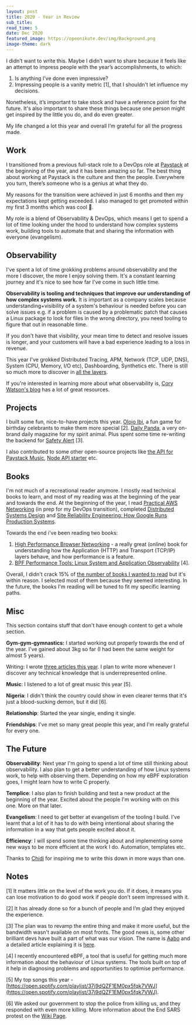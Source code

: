 ```yaml
---
layout: post
title: 2020 - Year in Review
sub_title:
read_time: 5
date: Dec 2020
featured_image: https://opeonikute.dev/img/Background.png
image-theme: dark
---
```


I didn’t want to write this. Maybe I didn’t want to share because it feels like an attempt to impress people with the year’s accomplishments, to which:

1. Is anything I’ve done even impressive?
2. Impressing people is a vanity metric [1], that I shouldn't let influence my decisions.

Nonetheless, it’s important to take stock and have a reference point for the future. It's also important to share these things because one person might get inspired by the little you do, and do even greater.

My life changed a lot this year and overall I’m grateful for all the progress made.

## Work

I transitioned from a previous full-stack role to a DevOps role at [Paystack](http://paystack.com/) at the beginning of the year, and it has been amazing so far. The best thing about working at Paystack is the culture and then the people. Everywhere you turn, there’s someone who is a genius at what they do.

My reasons for the transition were achieved in just 6 months and then my expectations kept getting exceeded. I also managed to get promoted within my first 3 months which was cool 🎉.

My role is a blend of Observability & DevOps, which means I get to spend a lot of time looking under the hood to understand how complex systems work, building tools to automate that and sharing the information with everyone (evangelism).

## Observability

I've spent a lot of time grokking problems around observability and the more I discover, the more I enjoy solving them. It's a constant learning journey and it's nice to see how far I've come in such little time.

**Observability is tooling and techniques that improve our understanding of how complex systems work.** It is important as a company scales because understanding+visibility of a system's behaviour is needed before you can solve issues e.g. if a problem is caused by a problematic patch that causes a Linux package to look for files in the wrong directory, you need tooling to figure that out in reasonable time.

If you don't have that visibility, your mean time to detect and resolve issues is longer, and your customers will have a bad experience leading to a loss in revenue.

This year I've grokked Distributed Tracing, APM, Network (TCP, UDP, DNS), System (CPU, Memory, I/O etc), Dashboarding, Synthetics etc. There is still so much more to discover in [all the layers](https://www.cloudflare.com/en-gb/learning/ddos/glossary/open-systems-interconnection-model-osi/).

If you're interested in learning more about what observability is, [Cory Watson's blog](http://onemogin.com/observability/) has a lot of great resources.

## Projects

I built some fun, nice-to-have projects this year. [Olojo Ibi](https://olojo-ibi.xyz/), a fun game for birthday celebrants to make them more special [2]. [Daily Panda](https://daily-panda.site/), a very on-brand daily magazine for my spirit animal. Plus spent some time re-writing the backend for [Safety Alert](http://safety-alert.herokuapp.com/index) [3].

I also contributed to some other open-source projects like [the API for Paystack Music](https://github.com/PaystackHQ/paystack-music-api), [Node API starter](https://github.com/opeonikute/node-api-starter) etc.

## Books

I'm not much of a recreational reader anymore. I mostly read technical books to learn, and most of my reading was at the beginning of the year and towards the end. At the beginning of the year, I read [Practical AWS Networking](https://www.amazon.com/Practical-AWS-Networking-networks-Balancing-ebook/dp/B076WX4XNH?tag=techblast0f-20) (in prep for my DevOps transition), completed [Distributed Systems Design](https://www.amazon.com/Designing-Distributed-Systems-Patterns-Paradigms/dp/1491983647?tag=harshabalani-20) and [Site Reliability Engineering: How Google Runs Production Systems](https://www.amazon.com/Site-Reliability-Engineering-Production-Systems/dp/149192912X?tag=techblast0f-20).

Towards the end i've been reading two books: 

1. [High Performance Browser Networking](https://hpbn.co/) - a really great (online) book for understanding how the Application (HTTP) and Transport (TCP/IP) layers behave, and how performance is a feature. 
2. [BPF Performance Tools: Linux System and Application Observability](https://search.safaribooksonline.com/book/operating-systems-and-server-administration/linux/9780136588870) [4].

Overall, I didn't crack 15% of [the number of books I wanted to read](https://www.notion.so/2020-Reading-List-c4ba241c664140aa9c030f1ca4b67cef) but it's within reason. I selected most of them because they seemed interesting. In the future, the books I'm reading will be tuned to fit my specific learning paths.

## Misc

This section contains stuff that don't have enough content to get a whole section. 

**Gym-gym-gymnastics:** I started working out properly towards the end of the year. I've gained about 3kg so far (I had been the same weight for almost 5 years).

Writing: I wrote [three articles this year](https://opeonikute.dev/posts). I plan to write more whenever I discover any technical knowledge that is underrepresented online.

**Music**: I listened to a lot of great music this year [5].

**Nigeria**: I didn't think the country could show in even clearer terms that it's just a blood-sucking demon, but it did [6]. 

**Relationship**: Started the year single, ending it single. 

**Friendships**: I've met so many great people this year, and I'm really grateful for every one.

## The Future

**Observability**: Next year I'm going to spend a lot of time still thinking about observability. I also plan to get a better understanding of how Linux systems work, to help with observing them. Depending on how my eBPF exploration goes, I might learn how to write C properly.

**Templice**: I also plan to finish building and test a new product at the beginning of the year. Excited about the people I'm working with on this one. More on that later.

**Evangelism**: I need to get better at evangelism of the tooling I build. I've learnt that a lot of it has to do with being intentional about sharing the information in a way that gets people excited about it.

**Efficiency**: I will spend some time thinking about and implementing some new ways to be more efficient at the work I do. Automation, templates etc.

Thanks to [Chidi](https://twitter.com/ChidiWilliams__) for inspiring me to write this down in more ways than one.

## Notes

[1] It matters little on the level of the work you do. If it does, it means you can lose motivation to do good work if people don’t seem impressed with it.

[2] It has already done so for a bunch of people and I’m glad they enjoyed the experience. 

[3] The plan was to revamp the entire thing and make it more useful, but the bandwidth wasn't available on most fronts. The good news is, some other brilliant devs have built a part of what was our vision. The name is [Aabo](https://getaabo.com/) and a detailed article explaining it is [here](https://restofworld.org/2020/end-sars-nigeria-apps/).

[4] I recently encountered eBPF, a tool that is useful for getting much more information about the behaviour of Linux systems. The tools built on top of it help in diagnosing problems and opportunities to optimise performance.

[5] My top songs this year - [https://open.spotify.com/playlist/37i9dQZF1EM0px5fqk7VWJ](https://open.spotify.com/playlist/37i9dQZF1EM0px5fqk7VWJ). 

[6] We asked our government to stop the police from killing us, and they responded with even more killing. More information about the End SARS protest on the [Wiki Page](https://en.wikipedia.org/wiki/End_SARS).